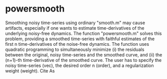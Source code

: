 # powersmooth

Smoothing noisy time-series using ordinary "smooth.m" may cause artifacts, especially if one wants to estimate time-derivatives of the underlying noisy-free dynamics. The function "powersmooth.m" solves this problem, providing a smoothed time-series with faithful estimates of the first n time-derivatives of the noise-free dynamics. The function uses quadratic programming to simultaneously minimize (i) the residuals between the original, noisy time-series and the smoothed curve, and (ii) the (n+1)-th time-derivative of the smoothed curve. The user has to specify the noisy time-series (vec), the desired order n (order), and a regularization weight (weight).
Cite As
